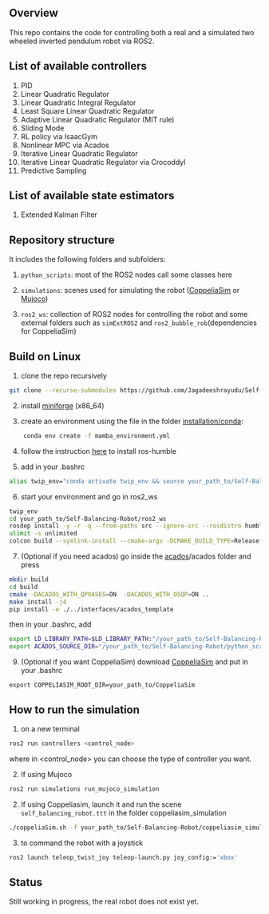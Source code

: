 ## Overview
This repo contains the code for controlling both a real and a simulated two wheeled inverted pendulum robot via ROS2.

## List of available controllers
1. PID
2. Linear Quadratic Regulator
3. Linear Quadratic Integral Regulator
4. Least Square Linear Quadratic Regulator
5. Adaptive Linear Quadratic Regulator (MIT rule)
6. Sliding Mode
7. RL policy via IsaacGym
8. Nonlinear MPC via Acados
9. Iterative Linear Quadratic Regulator
10. Iterative Linear Quadratic Regulator via Crocoddyl
11. Predictive Sampling 

## List of available state estimators
1. Extended Kalman Filter


## Repository structure
It includes the following folders and subfolders:

1. ```python_scripts```: most of the ROS2 nodes call some classes here
 
2. ```simulations```: scenes used for simulating the robot ([CoppeliaSim](https://www.coppeliarobotics.com/downloads) or [Mujoco](https://github.com/google-deepmind/mujoco))

3. ```ros2_ws```: collection of ROS2 nodes for controlling the robot and some external folders such as ```simExtROS2``` and ```ros2_bubble_rob```(dependencies for CoppeliaSim)



## Build on Linux
1. clone the repo recursively

```sh
git clone --recurse-submodules https://github.com/Jagadeeshrayudu/Self-Balancing-Robot_MPC.git
```


2. install [miniforge](https://github.com/conda-forge/miniforge/releases) (x86_64) 


3. create an environment using the file in the folder [installation/conda](https://github.com/Jagadeeshrayudu/Self-Balancing-Robot_MPC/tree/master/installation/conda):

```sh
    conda env create -f mamba_environment.yml
``` 

4. follow the instruction [here](https://robostack.github.io/GettingStarted.html) to install ros-humble


5. add in your .bashrc

```sh
alias twip_env="conda activate twip_env && source your_path_to/Self-Balancing-Robot/ros2_ws/install/setup.bash"
```

6. start your environment and go in ros2_ws
```sh
twip_env
cd your_path_to/Self-Balancing-Robot/ros2_ws
rosdep install -y -r -q --from-paths src --ignore-src --rosdistro humble
ulimit -s unlimited
colcon build --symlink-install --cmake-args -DCMAKE_BUILD_TYPE=Release
```

7. (Optional if you need acados) go inside the [acados](https://github.com/Jagadeeshrayudu/Self-Balancing-Robot_MPC/tree/master/python_scripts/controllers/acados)/acados folder and press
  
```sh
mkdir build
cd build
cmake -DACADOS_WITH_QPOASES=ON  -DACADOS_WITH_OSQP=ON ..
make install -j4
pip install -e ./../interfaces/acados_template
```
then in your .bashrc, add
```sh
export LD_LIBRARY_PATH=$LD_LIBRARY_PATH:"/your_path_to/Self-Balancing-Robot/python_scripts/controllers/acados/lib"
export ACADOS_SOURCE_DIR="/your_path_to/Self-Balancing-Robot/python_scripts/controllers/acados"
```

9. (Optional if you want CoppeliaSim) download [CoppeliaSim](https://www.coppeliarobotics.com/) and put in your .bashrc
```
export COPPELIASIM_ROOT_DIR=your_path_to/CoppeliaSim
```


## How to run the simulation
1. on a new terminal 
```sh
ros2 run controllers <control_node>                     
```
where in <control_node> you can choose the type of controller you want. 


2. If using Mujoco 
```sh
ros2 run simulations run_mujoco_simulation                   
```

2. If using Coppeliasim, launch it and run the scene `self_balancing_robot.ttt` in the folder coppeliasim_simulation 
```sh
./coppeliaSim.sh -f your_path_to/Self-Balancing-Robot/coppeliasim_simulation/self_balancing_robot.ttt 
```

3. to command the robot with a joystick
```sh
ros2 launch teleop_twist_joy teleop-launch.py joy_config:='xbox'
```



## Status
Still working in progress, the real robot does not exist yet.
